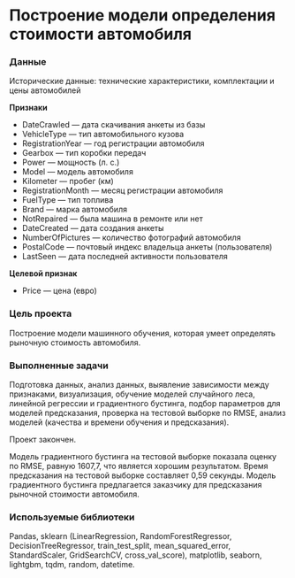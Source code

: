 # Построение модели определения стоимости автомобиля

### Данные
Исторические данные: технические характеристики, комплектации и цены автомобилей

**Признаки**

- DateCrawled — дата скачивания анкеты из базы
- VehicleType — тип автомобильного кузова
- RegistrationYear — год регистрации автомобиля
- Gearbox — тип коробки передач
- Power — мощность (л. с.)
- Model — модель автомобиля
- Kilometer — пробег (км)
- RegistrationMonth — месяц регистрации автомобиля
- FuelType — тип топлива
- Brand — марка автомобиля
- NotRepaired — была машина в ремонте или нет
- DateCreated — дата создания анкеты
- NumberOfPictures — количество фотографий автомобиля
- PostalCode — почтовый индекс владельца анкеты (пользователя)
- LastSeen — дата последней активности пользователя

**Целевой признак**
- Price — цена (евро)

### Цель проекта
Построение модели машинного обучения, которая умеет определять рыночную стоимость автомобиля.

### Выполненные задачи

Подготовка данных, анализ данных, выявление зависимости между признаками, визуализация, обучение моделей случайного леса, линейной регрессии и градиентного бустинга, подбор параметров для моделей предсказания, проверка на тестовой выборке по RMSE, анализ моделей (качества и времени обучения и предсказания).

Проект закончен.

Модель градиентного бустинга на тестовой выборке показала оценку по RMSE, равную 1607,7, что является хорошим результатом. Время предсказания на тестовой выборке составляет 0,59 секунды. Модель градиентного бустинга предлагается заказчику для предсказания рыночной стоимости автомобиля.

### Используемые библиотеки

Pandas, sklearn (LinearRegression, RandomForestRegressor, DecisionTreeRegressor, train_test_split, mean_squared_error, StandardScaler, GridSearchCV, cross_val_score), matplotlib, seaborn, lightgbm, tqdm, random, datetime.
